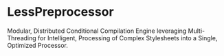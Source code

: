 # LessPreprocessor
Modular, Distributed Conditional Compilation Engine leveraging Multi-Threading for Intelligent, Processing of Complex Stylesheets into a Single, Optimized Processor.
